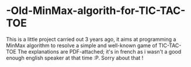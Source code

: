 # -Old-MinMax-algorith-for-TIC-TAC-TOE
This is a little project carried out 3 years ago, it aims at programming a MinMax algorithm to resolve a simple and well-known game of TIC-TAC-TOE
The explanations are PDF-attached; it's in french as i wasn't a good enough english speaker at that time :P. Sorry about that !


